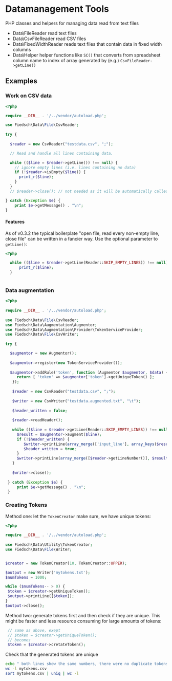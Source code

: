 # Datamanagement Tools

PHP classes and helpers for managing data read from text files
 
 * Data\FileReader  read text files
 * Data\CsvFileReader read CSV files
 * Data\FixedWidthReader reads text files that contain data in fixed width columns
 * Data\Helper helper functions like `SC()` that converts from spreadsheet column name to index of array 
 generated by (e.g.) `CsvFileReader->getLine()`
 
 
## Examples
 
### Work on CSV data
 
```php
<?php

require __DIR__ . '/../vendor/autoload.php';

use Fiedsch\Data\File\CsvReader;
 
try {
 
  $reader = new CsvReader("testdata.csv", ";");

  // Read and handle all lines containing data.

  while (($line = $reader->getLine()) !== null) {
    // ignore empty lines (i.e. lines containing no data)
    if (!$reader->isEmpty($line)) {
      print_r($line);
    }
  }
  // $reader->close(); // not needed as it will be automatically called when there are no more lines

} catch (Exception $e) {
    print $e->getMessage() . "\n";
}
```

#### Features

As of v0.3.2 the typical boilerplate "open file, read every non-empty line, close file" 
can be written in a fancier way. Use the optional parameter to `getLine()`:
 
 ```php
 <?php
 
   while (($line = $reader->getLine(Reader::SKIP_EMPTY_LINES)) !== null) {
       print_r($line);
   }
   
 ```
 
 
### Data augmentation
 
 
```php
<?php
 
require __DIR__ . '/../vendor/autoload.php';
 
use Fiedsch\Data\File\CsvReader;
use Fiedsch\Data\Augmentation\Augmentor;
use Fiedsch\Data\Augmentation\Provider\TokenServiceProvider;
use Fiedsch\Data\File\CsvWriter;
  
try {

  $augmentor = new Augmentor();
 
  $augmentor->register(new TokenServiceProvider());
  
  $augmentor->addRule('token', function (Augmentor $augmentor, $data) {
     return [ 'token' => $augmentor['token']->getUniqueToken() ];
   });
  
   $reader = new CsvReader("testdata.csv", ";");
   
   $writer = new CsvWriter("testdata.augmented.txt", "\t");
   
   $header_written = false;
   
   $reader->readHeader();
   
   while (($line = $reader->getLine(Reader::SKIP_EMPTY_LINES)) !== null) {
     $result = $augmentor->augment($line);
     if (!$header_written) {
        $writer->printLine(array_merge(['input_line'], array_keys($result), $reader->getHeader()));
        $header_written = true;
     }
     $writer->printLine(array_merge([$reader->getLineNumber()], $result, $line));
   }
   
   $writer->close();
 
 } catch (Exception $e) {
     print $e->getMessage() . "\n";
 }
 ```
 
 ### Creating Tokens
 
 Method one: let the `TokenCreator` make sure, we have unique tokens:
 ```php
 <?php
  
 require __DIR__ . '/../vendor/autoload.php';
  
 use Fiedsch\Data\Utility\TokenCreator;
 use Fiedsch\Data\File\Writer;


$creator = new TokenCreator(10, TokenCreator::UPPER);

$output = new Writer('mytokens.txt');
$numTokens = 1000;

while ($numTokens-- > 0) {
  $token = $creator->getUniqueToken();
  $output->printLine([$token]);
}
$output->close();
```

Method two: generate tokens first and then check if they are unique. This might be faster and less 
resource consuming for large amounts of tokens:

 ```php
  // same as above, exept 
  // $token = $creator->getUniqueToken();
  // becomes
  $token = $creator->cretateToken();
```
Check that the generated tokens are unique
```bash
echo " both lines show the same numbers, there were no duplicate tokens"
wc -l mytokens.csv
sort mytokens.csv | uniq | wc -l
```